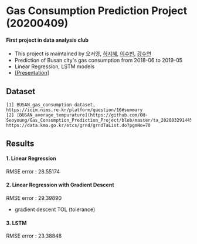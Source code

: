 # Gas Consumption Prediction Project (20200409)
#### First project in data analysis club
- This project is maintained by 오서영, [허지혜](https://github.com/jihyeheo), [이수빈](https://github.com/I-SUBIN), [강수연](https://github.com/Kangsooyeon)  
- Prediction of  Busan city's gas consumption from 2018-06 to 2019-05
- Linear Regression, LSTM models
- [[Presentation]](https://github.com/OH-Seoyoung/Gas_Consumption_Prediction_Project/blob/master/Gas_Consumption_Prediction_Project_Presentation.pdf)


## Dataset  
```
[1] BUSAN_gas_consumption dataset, https://icim.nims.re.kr/platform/question/16#summary  
[2] [BUSAN_average_tempurature](https://github.com/OH-Seoyoung/Gas_Consumption_Prediction_Project/blob/master/ta_20200329144537.csv), https://data.kma.go.kr/stcs/grnd/grndTaList.do?pgmNo=70
```

## Results
#### 1. Linear Regression  
RMSE error : 28.55174  
#### 2. Linear Regression with Gradient Descent  
RMSE error : 29.39890  
- gradient descent TOL (tolerance)  
#### 3. LSTM  
RMSE error : 23.38848  
